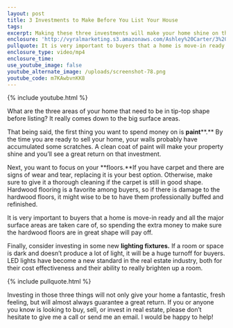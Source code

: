 ```yaml
---
layout: post
title: 3 Investments to Make Before You List Your House
tags:
excerpt: Making these three investments will make your home shine on the market and almost always offer a great return.
enclosure: 'http://vyralmarketing.s3.amazonaws.com/Ashley%20Carter/3%20Investments%20to%20Make%20Before%20You%20List%20Your%20House.mp4'
pullquote: It is very important to buyers that a home is move-in ready and all the major surface areas are taken care of.
enclosure_type: video/mp4
enclosure_time:
use_youtube_image: false
youtube_alternate_image: /uploads/screenshot-78.png
youtube_code: m7KAwbvnKK8
---
```



{% include youtube.html %}

What are the three areas of your home that need to be in tip-top shape before listing? It really comes down to the big surface areas.

That being said, the first thing you want to spend money on is **paint****.** By the time you are ready to sell your home, your walls probably have accumulated some scratches. A clean coat of paint will make your property shine and you’ll see a great return on that investment.

Next, you want to focus on your **floors.**If you have carpet and there are signs of wear and tear, replacing it is your best option. Otherwise, make sure to give it a thorough cleaning if the carpet is still in good shape. Hardwood flooring is a favorite among buyers, so if there is damage to the hardwood floors, it might wise to be to have them professionally buffed and refinished.

It is very important to buyers that a home is move-in ready and all the major surface areas are taken care of, so spending the extra money to make sure the hardwood floors are in great shape will pay off.

Finally, consider investing in some new **lighting fixtures.** If a room or space is dark and doesn’t produce a lot of light, it will be a huge turnoff for buyers. LED lights have become a new standard in the real estate industry, both for their cost effectiveness and their ability to really brighten up a room.

{% include pullquote.html %}

Investing in those three things will not only give your home a fantastic, fresh feeling, but will almost always guarantee a great return. If you or anyone you know is looking to buy, sell, or invest in real estate, please don’t hesitate to give me a call or send me an email. I would be happy to help!